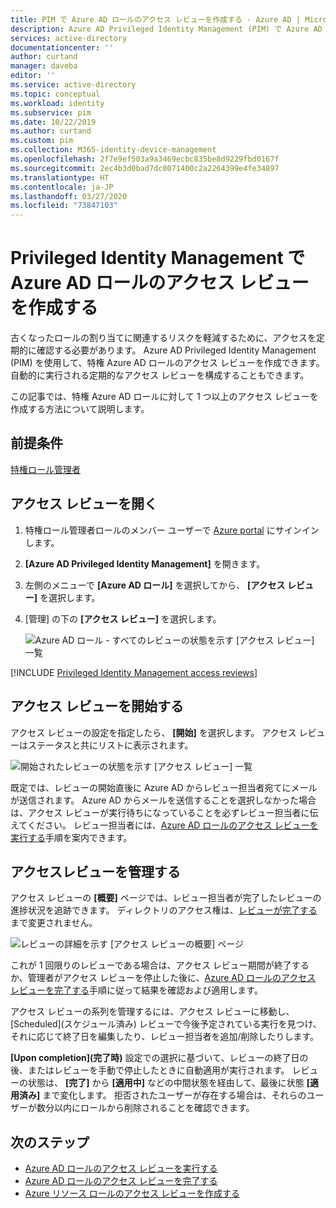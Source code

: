 ```yaml
---
title: PIM で Azure AD ロールのアクセス レビューを作成する - Azure AD | Microsoft Docs
description: Azure AD Privileged Identity Management (PIM) で Azure AD ロールに対するアクセス レビューを作成する方法を説明します。
services: active-directory
documentationcenter: ''
author: curtand
manager: daveba
editor: ''
ms.service: active-directory
ms.topic: conceptual
ms.workload: identity
ms.subservice: pim
ms.date: 10/22/2019
ms.author: curtand
ms.custom: pim
ms.collection: M365-identity-device-management
ms.openlocfilehash: 2f7e9ef503a9a3469ecbc835be8d9229fbd0167f
ms.sourcegitcommit: 2ec4b3d0bad7dc0071400c2a2264399e4fe34897
ms.translationtype: HT
ms.contentlocale: ja-JP
ms.lasthandoff: 03/27/2020
ms.locfileid: "73847103"
---
```

# <a name="create-an-access-review-of-azure-ad-roles-in-privileged-identity-management"></a>Privileged Identity Management で Azure AD ロールのアクセス レビューを作成する

古くなったロールの割り当てに関連するリスクを軽減するために、アクセスを定期的に確認する必要があります。 Azure AD Privileged Identity Management (PIM) を使用して、特権 Azure AD ロールのアクセス レビューを作成できます。 自動的に実行される定期的なアクセス レビューを構成することもできます。

この記事では、特権 Azure AD ロールに対して 1 つ以上のアクセス レビューを作成する方法について説明します。

## <a name="prerequisites"></a>前提条件

[特権ロール管理者](../users-groups-roles/directory-assign-admin-roles.md#privileged-role-administrator)

## <a name="open-access-reviews"></a>アクセス レビューを開く

1. 特権ロール管理者ロールのメンバー ユーザーで [Azure portal](https://portal.azure.com/) にサインインします。

1. **[Azure AD Privileged Identity Management]** を開きます。

1. 左側のメニューで **[Azure AD ロール]** を選択してから、 **[アクセス レビュー]** を選択します。

1. [管理] の下の **[アクセス レビュー]** を選択します。

    ![Azure AD ロール - すべてのレビューの状態を示す [アクセス レビュー] 一覧](./media/pim-how-to-start-security-review/access-reviews.png)

[!INCLUDE [Privileged Identity Management access reviews](../../../includes/active-directory-privileged-identity-management-access-reviews.md)]

## <a name="start-the-access-review"></a>アクセス レビューを開始する

アクセス レビューの設定を指定したら、 **[開始]** を選択します。 アクセス レビューはステータスと共にリストに表示されます。

![開始されたレビューの状態を示す [アクセス レビュー] 一覧](./media/pim-how-to-start-security-review/access-reviews-list.png)

既定では、レビューの開始直後に Azure AD からレビュー担当者宛てにメールが送信されます。 Azure AD からメールを送信することを選択しなかった場合は、アクセス レビューが実行待ちになっていることを必ずレビュー担当者に伝えてください。 レビュー担当者には、[Azure AD ロールのアクセス レビューを実行する](pim-how-to-perform-security-review.md)手順を案内できます。

## <a name="manage-the-access-review"></a>アクセスレビューを管理する

アクセス レビューの **[概要]** ページでは、レビュー担当者が完了したレビューの進捗状況を追跡できます。 ディレクトリのアクセス権は、[レビューが完了する](pim-how-to-complete-review.md)まで変更されません。

![レビューの詳細を示す [アクセス レビューの概要] ページ](./media/pim-how-to-start-security-review/access-review-overview.png)

これが 1 回限りのレビューである場合は、アクセス レビュー期間が終了するか、管理者がアクセス レビューを停止した後に、[Azure AD ロールのアクセス レビューを完了する](pim-how-to-complete-review.md)手順に従って結果を確認および適用します。  

アクセス レビューの系列を管理するには、アクセス レビューに移動し、[Scheduled]\(スケジュール済み\) レビューで今後予定されている実行を見つけ、それに応じて終了日を編集したり、レビュー担当者を追加/削除したりします。

**[Upon completion]\(完了時\)** 設定での選択に基づいて、レビューの終了日の後、またはレビューを手動で停止したときに自動適用が実行されます。 レビューの状態は、 **[完了]** から **[適用中]** などの中間状態を経由して、最後に状態 **[適用済み]** まで変化します。 拒否されたユーザーが存在する場合は、それらのユーザーが数分以内にロールから削除されることを確認できます。

## <a name="next-steps"></a>次のステップ

- [Azure AD ロールのアクセス レビューを実行する](pim-how-to-perform-security-review.md)
- [Azure AD ロールのアクセス レビューを完了する](pim-how-to-complete-review.md)
- [Azure リソース ロールのアクセス レビューを作成する](pim-resource-roles-start-access-review.md)
